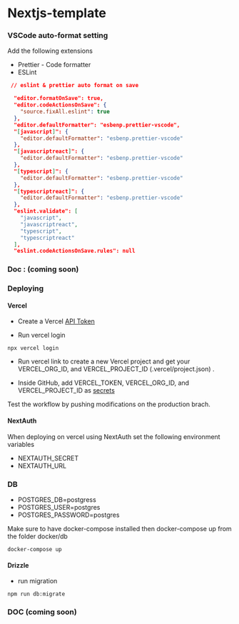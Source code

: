 # Nextjs-template

### VSCode auto-format setting

Add the following extensions

-   Prettier - Code formatter
-   ESLint

```json
 // eslint & prettier auto format on save

  "editor.formatOnSave": true,
  "editor.codeActionsOnSave": {
    "source.fixAll.eslint": true
  },
  "editor.defaultFormatter": "esbenp.prettier-vscode",
  "[javascript]": {
    "editor.defaultFormatter": "esbenp.prettier-vscode"
  },
  "[javascriptreact]": {
    "editor.defaultFormatter": "esbenp.prettier-vscode"
  },
  "[typescript]": {
    "editor.defaultFormatter": "esbenp.prettier-vscode"
  },
  "[typescriptreact]": {
    "editor.defaultFormatter": "esbenp.prettier-vscode"
  },
  "eslint.validate": [
    "javascript",
    "javascriptreact",
    "typescript",
    "typescriptreact"
  ],
  "eslint.codeActionsOnSave.rules": null
```

### Doc : (coming soon)

### Deploying

#### Vercel

-   Create a Vercel [API Token](https://vercel.com/guides/how-do-i-use-a-vercel-api-access-token)

-   Run vercel login

```
npx vercel login
```

-   Run vercel link to create a new Vercel project and get your VERCEL_ORG_ID, and VERCEL_PROJECT_ID (.vercel/project.json) .

-   Inside GitHub, add VERCEL_TOKEN, VERCEL_ORG_ID, and VERCEL_PROJECT_ID as [secrets]("https://docs.github.com/en/actions/security-guides/using-secrets-in-github-actions")

Test the workflow by pushing modifications on the production brach.

#### NextAuth

When deploying on vercel using NextAuth set the following environment variables

-   NEXTAUTH_SECRET
-   NEXTAUTH_URL

### DB

-   POSTGRES_DB=postgress
-   POSTGRES_USER=postgres
-   POSTGRES_PASSWORD=postgres

Make sure to have docker-compose installed then docker-compose up from the folder docker/db

```
docker-compose up
```

#### Drizzle

-   run migration

```
npm run db:migrate
```

### DOC (coming soon)
